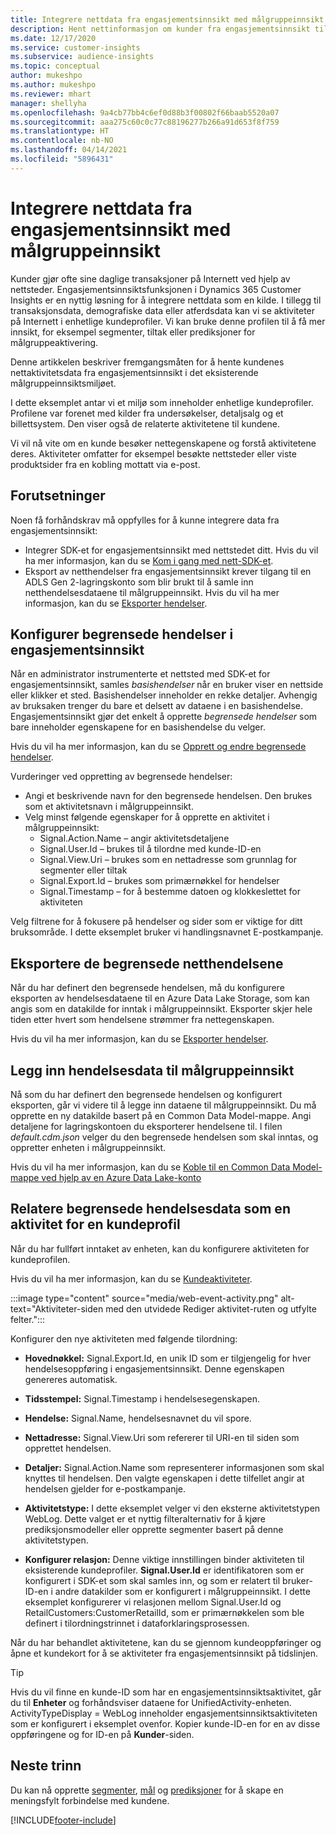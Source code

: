 ```yaml
---
title: Integrere nettdata fra engasjementsinnsikt med målgruppeinnsikt
description: Hent nettinformasjon om kunder fra engasjementsinnsikt til målgruppeinnsikt.
ms.date: 12/17/2020
ms.service: customer-insights
ms.subservice: audience-insights
ms.topic: conceptual
author: mukeshpo
ms.author: mukeshpo
ms.reviewer: mhart
manager: shellyha
ms.openlocfilehash: 9a4cb77bb4c6ef0d88b3f00802f66baab5520a07
ms.sourcegitcommit: aaa275c60c0c77c88196277b266a91d653f8f759
ms.translationtype: HT
ms.contentlocale: nb-NO
ms.lasthandoff: 04/14/2021
ms.locfileid: "5896431"
---
```

# <a name="integrate-web-data-from-engagement-insights-with-audience-insights"></a>Integrere nettdata fra engasjementsinnsikt med målgruppeinnsikt

Kunder gjør ofte sine daglige transaksjoner på Internett ved hjelp av nettsteder. Engasjementsinnsiktsfunksjonen i Dynamics 365 Customer Insights er en nyttig løsning for å integrere nettdata som en kilde. I tillegg til transaksjonsdata, demografiske data eller atferdsdata kan vi se aktiviteter på Internett i enhetlige kundeprofiler. Vi kan bruke denne profilen til å få mer innsikt, for eksempel segmenter, tiltak eller prediksjoner for målgruppeaktivering.

Denne artikkelen beskriver fremgangsmåten for å hente kundenes nettaktivitetsdata fra engasjementsinnsikt i det eksisterende målgruppeinnsiktsmiljøet.

I dette eksemplet antar vi et miljø som inneholder enhetlige kundeprofiler. Profilene var forenet med kilder fra undersøkelser, detaljsalg og et billettsystem. Den viser også de relaterte aktivitetene til kundene. 

Vi vil nå vite om en kunde besøker nettegenskapene og forstå aktivitetene deres. Aktiviteter omfatter for eksempel besøkte nettsteder eller viste produktsider fra en kobling mottatt via e-post.

## <a name="prerequisites"></a>Forutsetninger

Noen få forhåndskrav må oppfylles for å kunne integrere data fra engasjementsinnsikt: 

- Integrer SDK-et for engasjementsinnsikt med nettstedet ditt. Hvis du vil ha mer informasjon, kan du se [Kom i gang med nett-SDK-et](../engagement-insights/instrument-website.md).
- Eksport av netthendelser fra engasjementsinnsikt krever tilgang til en ADLS Gen 2-lagringskonto som blir brukt til å samle inn netthendelsesdataene til målgruppeinnsikt. Hvis du vil ha mer informasjon, kan du se [Eksporter hendelser](../engagement-insights/export-events.md).

## <a name="configure-refined-events-in-engagement-insights"></a>Konfigurer begrensede hendelser i engasjementsinnsikt

Når en administrator instrumenterte et nettsted med SDK-et for engasjementsinnsikt, samles *basishendelser* når en bruker viser en nettside eller klikker et sted. Basishendelser inneholder en rekke detaljer. Avhengig av bruksaken trenger du bare et delsett av dataene i en basishendelse. Engasjementsinnsikt gjør det enkelt å opprette *begrensede hendelser* som bare inneholder egenskapene for en basishendelse du velger.     

Hvis du vil ha mer informasjon, kan du se [Opprett og endre begrensede hendelser](../engagement-insights/refined-events.md).

Vurderinger ved oppretting av begrensede hendelser: 

- Angi et beskrivende navn for den begrensede hendelsen. Den brukes som et aktivitetsnavn i målgruppeinnsikt.
- Velg minst følgende egenskaper for å opprette en aktivitet i målgruppeinnsikt: 
    - Signal.Action.Name – angir aktivitetsdetaljene
    - Signal.User.Id – brukes til å tilordne med kunde-ID-en
    - Signal.View.Uri – brukes som en nettadresse som grunnlag for segmenter eller tiltak
    - Signal.Export.Id – brukes som primærnøkkel for hendelser
    - Signal.Timestamp – for å bestemme datoen og klokkeslettet for aktiviteten

Velg filtrene for å fokusere på hendelser og sider som er viktige for ditt bruksområde. I dette eksemplet bruker vi handlingsnavnet E-postkampanje.

## <a name="export-the-refined-web-events"></a>Eksportere de begrensede netthendelsene 

Når du har definert den begrensede hendelsen, må du konfigurere eksporten av hendelsesdataene til en Azure Data Lake Storage, som kan angis som en datakilde for inntak i målgruppeinnsikt. Eksporter skjer hele tiden etter hvert som hendelsene strømmer fra nettegenskapen.

Hvis du vil ha mer informasjon, kan du se [Eksporter hendelser](../engagement-insights/export-events.md).

## <a name="ingest-event-data-to-audience-insights"></a>Legg inn hendelsesdata til målgruppeinnsikt

Nå som du har definert den begrensede hendelsen og konfigurert eksporten, går vi videre til å legge inn dataene til målgruppeinnsikt. Du må opprette en ny datakilde basert på en Common Data Model-mappe. Angi detaljene for lagringskontoen du eksporterer hendelsene til. I filen *default.cdm.json* velger du den begrensede hendelsen som skal inntas, og oppretter enheten i målgruppeinnsikt.

Hvis du vil ha mer informasjon, kan du se [Koble til en Common Data Model-mappe ved hjelp av en Azure Data Lake-konto](connect-common-data-model.md)


## <a name="relate-refined-event-data-as-an-activity-of-a-customer-profile"></a>Relatere begrensede hendelsesdata som en aktivitet for en kundeprofil

Når du har fullført inntaket av enheten, kan du konfigurere aktiviteten for kundeprofilen.

Hvis du vil ha mer informasjon, kan du se [Kundeaktiviteter](activities.md).

:::image type="content" source="media/web-event-activity.png" alt-text="Aktiviteter-siden med den utvidede Rediger aktivitet-ruten og utfylte felter.":::

Konfigurer den nye aktiviteten med følgende tilordning: 

- **Hovednøkkel:** Signal.Export.Id, en unik ID som er tilgjengelig for hver hendelsesoppføring i engasjementsinnsikt. Denne egenskapen genereres automatisk.

- **Tidsstempel:** Signal.Timestamp i hendelsesegenskapen.

- **Hendelse:** Signal.Name, hendelsesnavnet du vil spore.

- **Nettadresse:** Signal.View.Uri som refererer til URI-en til siden som opprettet hendelsen.

- **Detaljer:** Signal.Action.Name som representerer informasjonen som skal knyttes til hendelsen. Den valgte egenskapen i dette tilfellet angir at hendelsen gjelder for e-postkampanje.

- **Aktivitetstype:** I dette eksemplet velger vi den eksterne aktivitetstypen WebLog. Dette valget er et nyttig filteralternativ for å kjøre prediksjonsmodeller eller opprette segmenter basert på denne aktivitetstypen.

- **Konfigurer relasjon:** Denne viktige innstillingen binder aktiviteten til eksisterende kundeprofiler. **Signal.User.Id** er identifikatoren som er konfigurert i SDK-et som skal samles inn, og som er relatert til bruker-ID-en i andre datakilder som er konfigurert i målgruppeinnsikt. I dette eksemplet konfigurerer vi relasjonen mellom Signal.User.Id og RetailCustomers:CustomerRetailId, som er primærnøkkelen som ble definert i tilordningstrinnet i dataforklaringsprosessen.


Når du har behandlet aktivitetene, kan du se gjennom kundeoppføringer og åpne et kundekort for å se aktiviteter fra engasjementsinnsikt på tidslinjen. 

> [!TIP]
> Hvis du vil finne en kunde-ID som har en engasjementsinnsiktsaktivitet, går du til **Enheter** og forhåndsviser dataene for UnifiedActivity-enheten. ActivityTypeDisplay = WebLog inneholder engasjementsinnsiktsaktiviteten som er konfigurert i eksemplet ovenfor. Kopier kunde-ID-en for en av disse oppføringene og for ID-en på **Kunder**-siden.

## <a name="next-steps"></a>Neste trinn

Du kan nå opprette [segmenter](segments.md), [mål](measures.md) og [prediksjoner](predictions.md) for å skape en meningsfylt forbindelse med kundene.


[!INCLUDE[footer-include](../includes/footer-banner.md)]